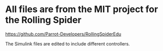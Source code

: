 # All files are from the MIT project for the Rolling Spider 
https://github.com/Parrot-Developers/RollingSpiderEdu

The Simulink files are edited to include different controllers.
